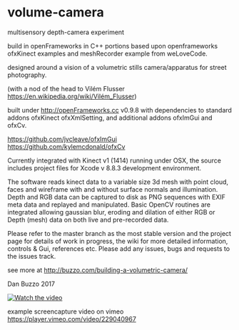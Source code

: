 # volume-camera
multisensory depth-camera experiment

build in openFrameworks in C++
portions based upon openframeworks ofxKinect examples and meshRecorder example from weLoveCode.

designed around a vision of a volumetric stills camera/apparatus for street photography.

(with a nod of the head to Vilém Flusser https://en.wikipedia.org/wiki/Vilém_Flusser)

built under http://openFrameworks.cc v0.9.8 with dependencies to standard addons ofxKinect ofxXmlSetting, and additional addons ofxImGui and ofxCv.

https://github.com/jvcleave/ofxImGui
https://github.com/kylemcdonald/ofxCv

Currently integrated with Kinect v1 (1414) running under OSX, the source includes project files for Xcode v 8.8.3 development environment.

The software reads kinect data to a variable size 3d mesh with point cloud, faces and wireframe with and without surface normals and illumination. Depth and RGB data can be captured to disk as PNG sequences with EXIF meta data and replayed and manipulated.
Basic OpenCV routines are integrated allowing gaussian blur, eroding and dilation of either RGB or Depth (mesh) data on both live and pre-recorded data.

Please refer to the master branch as the most stable version and the project page for details of work in progress, the wiki for more detailed information, controls & Gui, references etc.
Please add any issues, bugs and requests to the issues track.


see more at http://buzzo.com/building-a-volumetric-camera/

Dan Buzzo 2017


[![Watch the video](http://buzzo.com/wp-content/uploads/2017/06/Screen-Shot-2017-06-01-at-20.29.59.png)](https://player.vimeo.com/video/229040967)

example screencapture video on vimeo https://player.vimeo.com/video/229040967
